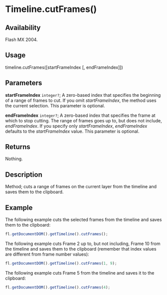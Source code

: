 # Timeline.cutFrames()

## Availability

Flash MX 2004.

## Usage

timeline.cutFrames([startFrameIndex [, endFrameIndex]])

## Parameters

**startFrameIndex** `integer?`; A zero-based index that specifies the beginning of a range of frames to cut. If you omit
*startFrameIndex*, the method uses the current selection. This parameter is optional.

**endFrameIndex** `integer?`; A zero-based index that specifies the frame at which to stop cutting. The range of frames goes up to, but does not include, *endFrameIndex*. If you specify only *startFrameIndex*, *endFrameIndex* defaults to the *startFrameIndex* value. This parameter is optional.

## Returns

Nothing.

## Description

Method; cuts a range of frames on the current layer from the timeline and saves them to the clipboard.

## Example

The following example cuts the selected frames from the timeline and saves them to the clipboard:

```javascript
fl.getDocumentDOM().getTimeline().cutFrames();
```

The following example cuts Frame 2 up to, but not including, Frame 10 from the timeline and saves them to the clipboard (remember that index values are different from frame number values):

```javascript
fl.getDocumentDOM().getTimeline().cutFrames(1, 9);
```

The following example cuts Frame 5 from the timeline and saves it to the clipboard:

```javascript
fl.getDocumentDOM().getTimeline().cutFrames(4);
```
